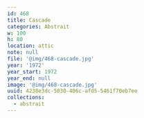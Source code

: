 ```yaml
---
id: 468
title: Cascade
categories: Abstrait
w: 100
h: 80
location: attic
note: null
file: '@img/468-cascade.jpg'
year: '1972'
year_start: 1972
year_end: null
image: '@img/468-cascade.jpg'
uuid: 4238e3dc-5030-406c-afd5-5461f70eb7ee
collections:
  - abstrait
---
```


